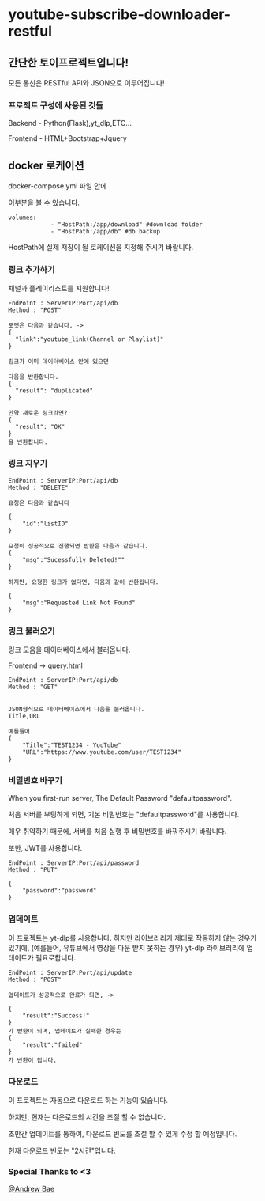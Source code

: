 # youtube-subscribe-downloader-restful

## 간단한 토이프로젝트입니다!

모든 통신은 RESTful API와 JSON으로 이루어집니다!

### 프로젝트 구성에 사용된 것들

Backend - Python(Flask),yt_dlp,ETC...

Frontend - HTML+Bootstrap+Jquery

## docker 로케이션

docker-compose.yml 파일 안에 

이부분을 볼 수 있습니다.
```
volumes:
            - "HostPath:/app/download" #download folder
            - "HostPath:/app/db" #db backup
```
HostPath에 실제 저장이 될 로케이션을 지정해 주시기 바랍니다.


### 링크 추가하기

채널과 플레이리스트를 지원합니다!

```
EndPoint : ServerIP:Port/api/db
Method : "POST"

포멧은 다음과 같습니다. ->
{
  "link":"youtube_link(Channel or Playlist)"
}

링크가 이미 데이터베이스 안에 있으면

다음을 반환합니다.
{
  "result": "duplicated"
}

만약 새로운 링크라면?
{
  "result": "OK"
}
을 반환합니다.
```

### 링크 지우기

```
EndPoint : ServerIP:Port/api/db
Method : "DELETE"

요청은 다음과 같습니다

{
	"id":"listID"
}

요청이 성공적으로 진행되면 반환은 다음과 같습니다.
{
	"msg":"Sucessfully Deleted!""
}

하지만, 요청한 링크가 없다면, 다음과 같이 반환됩니다.

{
	"msg":"Requested Link Not Found"
}
```

### 링크 불러오기

링크 모음을 데이터베이스에서 불러옵니다.

Frontend -> query.html

``` 
EndPoint : ServerIP:Port/api/db
Method : "GET"


JSON형식으로 데이터베이스에서 다음을 불러옵니다.
Title,URL

예를들어
{
	"Title":"TEST1234 - YouTube"
	"URL":"https://www.youtube.com/user/TEST1234"
}
```

### 비밀번호 바꾸기

When you first-run server, The Default Password "defaultpassword".

처음 서버를 부팅하게 되면, 기본 비밀번호는 "defaultpassword"를 사용합니다.

매우 취약하기 때문에, 서버를 처음 실행 후 비밀번호를 바꿔주시기 바랍니다.

또한, JWT를 사용합니다.

```
EndPoint : ServerIP:Port/api/password
Method : "PUT"

{
	"password":"password"
}

```

### 업데이트

이 프로젝트는 yt-dlp를 사용합니다. 하지만 라이브러리가 제대로 작동하지 않는 경우가 있기에, (예를들어, 유튜브에서 영상을 다운 받지 못하는 경우)  yt-dlp 라이브러리에 업데이트가 필요로합니다.

```
EndPoint : ServerIP:Port/api/update
Method : "POST"

업데이트가 성공적으로 완료가 되면, ->

{
	"result":"Success!"
}
가 반환이 되며, 업데이트가 실패한 경우는
{
	"result":"failed"
}
가 반환이 됩니다.
```



### 다운로드

이 프로젝트는 자동으로 다운로드 하는 기능이 있습니다.

하지만, 현재는 다운로드의 시간을 조절 할 수 없습니다.

조만간 업데이트를 통하여, 다운로드 빈도를 조절 할 수 있게 수정 할 예정입니다.

현재 다운로드 빈도는 "2시간"입니다.

### Special Thanks to <3

[@Andrew Bae](https://github.com/andrewbae)








